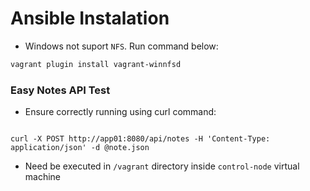 # Ansible Instalation

* Windows not suport `NFS`. Run command below:

```sh
vagrant plugin install vagrant-winnfsd
```

### Easy Notes API Test

* Ensure correctly running using curl command:

```curl

curl -X POST http://app01:8080/api/notes -H 'Content-Type: application/json' -d @note.json

```

* Need be executed in `/vagrant` directory inside `control-node` virtual machine 

